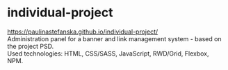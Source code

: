 # individual-project
https://paulinastefanska.github.io/individual-project/ <br>
Administration panel for a banner and link management system - based on the project PSD. <br>
Used technologies: HTML, CSS/SASS, JavaScript, RWD/Grid, Flexbox, NPM.
